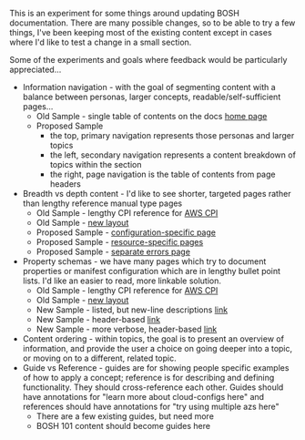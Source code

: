 This is an experiment for some things around updating BOSH documentation. There are many possible changes, so to be able to try a few things, I've been keeping most of the existing content except in cases where I'd like to test a change in a small section.

Some of the experiments and goals where feedback would be particularly appreciated...

 * Information navigation - with the goal of segmenting content with a balance between personas, larger concepts, readable/self-sufficient pages...
    * Old Sample - single table of contents on the docs [home page](http://bosh.io/docs/index)
    * Proposed Sample
       * the top, primary navigation represents those personas and larger topics
       * the left, secondary navigation represents a content breakdown of topics within the section
       * the right, page navigation is the table of contents from page headers
 * Breadth vs depth content - I'd like to see shorter, targeted pages rather than lengthy reference manual type pages
    * Old Sample - lengthy CPI reference for [AWS CPI](http://bosh.io/docs/aws-cpi.html)
    * Old Sample - [new layout](http://localhost:8000/aws-cpi/)
    * Proposed Sample - [configuration-specific page](http://localhost:8000/clouds/aws/config/)
    * Proposed Sample - [resource-specific pages](http://localhost:8000/clouds/aws/resources/azs/)
    * Proposed Sample - [separate errors page](http://localhost:8000/clouds/aws/common-errors/)
 * Property schemas - we have many pages which try to document properties or manifest configuration which are in lengthy bullet point lists. I'd like an easier to read, more linkable solution.
    * Old Sample - lengthy CPI reference for [AWS CPI](http://bosh.io/docs/aws-cpi.html)
    * Old Sample - [new layout](http://localhost:8000/aws-cpi/)
    * New Sample - listed, but new-line descriptions [link](http://localhost:8000/clouds/aws/resources/vms/)
    * New Sample - header-based [link](http://localhost:8000/clouds/aws/resources/disks/)
    * New Sample - more verbose, header-based [link](http://localhost:8000/deployments/manifest/releases/)
 * Content ordering - within topics, the goal is to present an overview of information, and provide the user a choice on going deeper into a topic, or moving on to a different, related topic.
 * Guide vs Reference - guides are for showing people specific examples of how to apply a concept; reference is for describing and defining functionality. They should cross-reference each other. Guides should have annotations for "learn more about cloud-configs here" and references should have annotations for "try using multiple azs here"
    * There are a few existing guides, but need more
    * BOSH 101 content should become guides here
